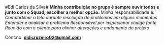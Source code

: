 #Edi Carlos da Silva#
**Minha contribuição no grupo é sempre ouvir todos e junto com o Squad, escolher a melhor opção.**
Minha responsabilidade é:
*Compartilhar a tela durante resolução de problemas em alguns momentos*
*Entender e analisar o problema* 
*Responsável por inspecionar código fonte*
*Reunião com o cliente para alinhar alterações e andamento do projeto*

Contato: **didicruzeiro02@gmail.com**
